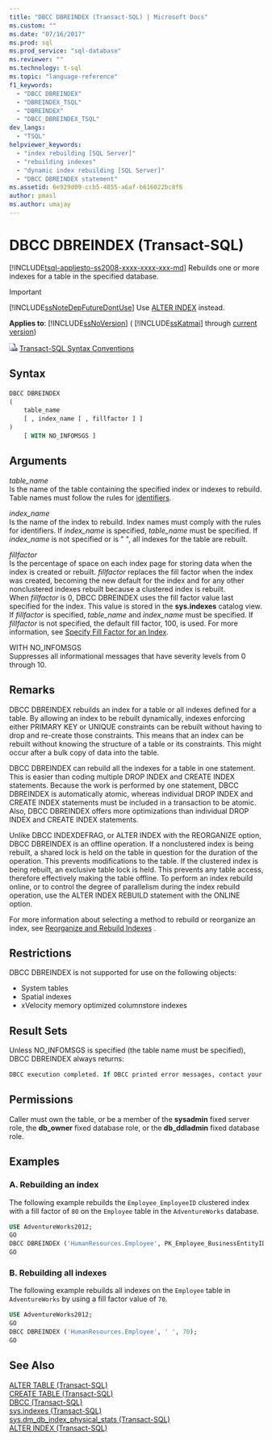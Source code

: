 ```yaml
---
title: "DBCC DBREINDEX (Transact-SQL) | Microsoft Docs"
ms.custom: ""
ms.date: "07/16/2017"
ms.prod: sql
ms.prod_service: "sql-database"
ms.reviewer: ""
ms.technology: t-sql
ms.topic: "language-reference"
f1_keywords: 
  - "DBCC DBREINDEX"
  - "DBREINDEX_TSQL"
  - "DBREINDEX"
  - "DBCC_DBREINDEX_TSQL"
dev_langs: 
  - "TSQL"
helpviewer_keywords: 
  - "index rebuilding [SQL Server]"
  - "rebuilding indexes"
  - "dynamic index rebuilding [SQL Server]"
  - "DBCC DBREINDEX statement"
ms.assetid: 6e929d09-ccb5-4855-a6af-b616022bc8f6
author: pmasl
ms.author: umajay
---
```

# DBCC DBREINDEX (Transact-SQL)
[!INCLUDE[tsql-appliesto-ss2008-xxxx-xxxx-xxx-md](../../includes/tsql-appliesto-ss2008-xxxx-xxxx-xxx-md.md)]
Rebuilds one or more indexes for a table in the specified database.
  
> [!IMPORTANT]  
>  [!INCLUDE[ssNoteDepFutureDontUse](../../includes/ssnotedepfuturedontuse-md.md)] Use [ALTER INDEX](../../t-sql/statements/alter-index-transact-sql.md) instead.  
  
**Applies to**: [!INCLUDE[ssNoVersion](../../includes/ssnoversion-md.md)] ( [!INCLUDE[ssKatmai](../../includes/sskatmai-md.md)] through [current version](https://go.microsoft.com/fwlink/p/?LinkId=299658))
  
![Topic link icon](../../database-engine/configure-windows/media/topic-link.gif "Topic link icon") [Transact-SQL Syntax Conventions](../../t-sql/language-elements/transact-sql-syntax-conventions-transact-sql.md)
  
## Syntax  
  
```sql
DBCC DBREINDEX   
(   
    table_name   
    [ , index_name [ , fillfactor ] ]  
)  
    [ WITH NO_INFOMSGS ]   
```  
  
## Arguments  
 *table_name*  
 Is the name of the table containing the specified index or indexes to rebuild. Table names must follow the rules for [identifiers](../../relational-databases/databases/database-identifiers.md)*.*  
  
 *index_name*  
 Is the name of the index to rebuild. Index names must comply with the rules for identifiers. If *index_name* is specified, *table_name* must be specified. If *index_name* is not specified or is " ", all indexes for the table are rebuilt.  
  
 *fillfactor*  
 Is the percentage of space on each index page for storing data when the index is created or rebuilt. *fillfactor* replaces the fill factor when the index was created, becoming the new default for the index and for any other nonclustered indexes rebuilt because a clustered index is rebuilt.  
 When *fillfactor* is 0, DBCC DBREINDEX uses the fill factor value last specified for the index. This value is stored in the **sys.indexes** catalog view.   
 If *fillfactor* is specified, *table_name* and *index_name* must be specified. If *fillfactor* is not specified, the default fill factor, 100, is used. For more information, see [Specify Fill Factor for an Index](../../relational-databases/indexes/specify-fill-factor-for-an-index.md).  
  
 WITH NO_INFOMSGS  
 Suppresses all informational messages that have severity levels from 0 through 10.  
  
## Remarks  
DBCC DBREINDEX rebuilds an index for a table or all indexes defined for a table. By allowing an index to be rebuilt dynamically, indexes enforcing either PRIMARY KEY or UNIQUE constraints can be rebuilt without having to drop and re-create those constraints. This means that an index can be rebuilt without knowing the structure of a table or its constraints. This might occur after a bulk copy of data into the table.

DBCC DBREINDEX can rebuild all the indexes for a table in one statement. This is easier than coding multiple DROP INDEX and CREATE INDEX statements. Because the work is performed by one statement, DBCC DBREINDEX is automatically atomic, whereas individual DROP INDEX and CREATE INDEX statements must be included in a transaction to be atomic. Also, DBCC DBREINDEX offers more optimizations than individual DROP INDEX and CREATE INDEX statements.

Unlike DBCC INDEXDEFRAG, or ALTER INDEX with the REORGANIZE option, DBCC DBREINDEX is an offline operation. If a nonclustered index is being rebuilt, a shared lock is held on the table in question for the duration of the operation. This prevents modifications to the table. If the clustered index is being rebuilt, an exclusive table lock is held. This prevents any table access, therefore effectively making the table offline. To perform an index rebuild online, or to control the degree of parallelism during the index rebuild operation, use the ALTER INDEX REBUILD statement with the ONLINE option.

For more information about selecting a method to rebuild or reorganize an index, see [Reorganize and Rebuild Indexes](../../relational-databases/indexes/reorganize-and-rebuild-indexes.md) .
  
## Restrictions  
DBCC DBREINDEX is not supported for use on the following objects:
-   System tables  
-   Spatial indexes  
-   xVelocity memory optimized columnstore indexes  
  
## Result Sets  
Unless NO_INFOMSGS is specified (the table name must be specified), DBCC DBREINDEX always returns:
  
```sql
DBCC execution completed. If DBCC printed error messages, contact your system administrator.  
```  
  
## Permissions  
Caller must own the table, or be a member of the **sysadmin** fixed server role, the **db_owner** fixed database role, or the **db_ddladmin** fixed database role.
  
## Examples  
### A. Rebuilding an index  
The following example rebuilds the `Employee_EmployeeID` clustered index with a fill factor of `80` on the `Employee` table in the `AdventureWorks` database.
  
```sql  
USE AdventureWorks2012;   
GO  
DBCC DBREINDEX ('HumanResources.Employee', PK_Employee_BusinessEntityID,80);  
GO  
```  
  
### B. Rebuilding all indexes  
The following example rebuilds all indexes on the `Employee` table in `AdventureWorks` by using a fill factor value of `70`.
  
```sql
USE AdventureWorks2012;   
GO  
DBCC DBREINDEX ('HumanResources.Employee', ' ', 70);  
GO  
```  
  
## See Also  
[ALTER TABLE &#40;Transact-SQL&#41;](../../t-sql/statements/alter-table-transact-sql.md)  
[CREATE TABLE &#40;Transact-SQL&#41;](../../t-sql/statements/create-table-transact-sql.md)  
[DBCC &#40;Transact-SQL&#41;](../../t-sql/database-console-commands/dbcc-transact-sql.md)  
[sys.indexes &#40;Transact-SQL&#41;](../../relational-databases/system-catalog-views/sys-indexes-transact-sql.md)  
[sys.dm_db_index_physical_stats &#40;Transact-SQL&#41;](../../relational-databases/system-dynamic-management-views/sys-dm-db-index-physical-stats-transact-sql.md)  
[ALTER INDEX &#40;Transact-SQL&#41;](../../t-sql/statements/alter-index-transact-sql.md)  
  
  

